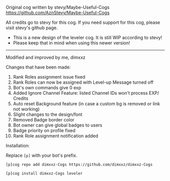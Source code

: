 Original cog written by stevy/Maybe-Useful-Cogs https://github.com/AznStevy/Maybe-Useful-Cogs

All credits go to stevy for this cog.
If you need support for this cog, please visit stevy's github page.

- This is a new design of the leveler cog. It is still WIP according to stevy!
- Please keep that in mind when using this newer version!

----------------------------------------------------------------------------------------------
Modified and improved by me, dimxxz

Changes that have been made:
1. Rank Roles assignment issue fixed
2. Rank Roles can now be assigned with Level-up Message turned off
3. Bot's own commands give 0 exp
4. Added Ignore Channel Feature: listed Channel IDs won't process EXP/ Credits
5. Auto reset Background feature (in case a custom bg is removed or link not working)
6. Slight changes to the design/font
7. Removed Badge border color
8. Bot owner can give global badges to users
9. Badge priority on profile fixed
10. Rank Role assignment notification added


Installation:

Replace `[p]` with your bot's prefix.
```
[p]cog repo add dimxxz-Cogs https://github.com/dimxxz/dimxxz-Cogs
```
```
[p]cog install dimxxz-Cogs leveler
```
